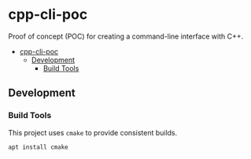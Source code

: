# cpp-cli-poc

Proof of concept (POC) for creating a command-line interface with C++.

- [cpp-cli-poc](#cpp-cli-poc)
  - [Development](#development)
    - [Build Tools](#build-tools)

## Development

### Build Tools

This project uses `cmake` to provide consistent builds.

```bash
apt install cmake
```
